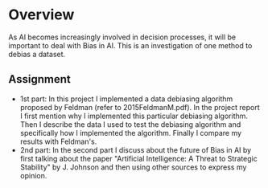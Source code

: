 # Overview
As AI becomes increasingly involved in decision processes, it will be important to deal with Bias in AI. This is an investigation of one method to debias a dataset. 
## Assignment
- 1st part:
In this project I implemented a data debiasing algorithm proposed by Feldman (refer to 2015FeldmanM.pdf). In the project report I first mention why I implemented this particular debiasing algorithm. Then I describe the data I used to test the debiasing algorithm and specifically how I implemented the algorithm. Finally I compare my results with Feldman's.
- 2nd part:
In the second part I discuss about the future of Bias in AI by first talking about the paper "Artificial Intelligence: A Threat to Strategic Stability" by J. Johnson and then using other sources to express my opinion.